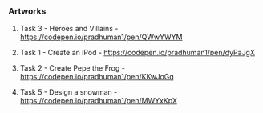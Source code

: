 ### Artworks

1. Task 3 - Heroes and Villains - https://codepen.io/pradhuman1/pen/QWwYWYM

2. Task 1 - Create an iPod - https://codepen.io/pradhuman1/pen/dyPaJgX

3. Task 2 - Create Pepe the Frog -  https://codepen.io/pradhuman1/pen/KKwJoGq

4. Task 5 - Design a snowman - https://codepen.io/pradhuman1/pen/MWYxKpX